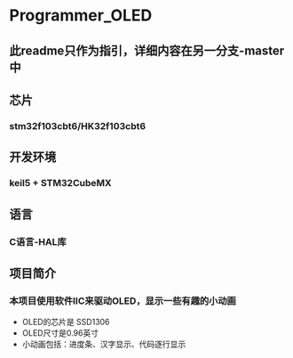 # Programmer_OLED
## 此readme只作为指引，详细内容在另一分支-master 中
## 芯片
### stm32f103cbt6/HK32f103cbt6
## 开发环境
### keil5 + STM32CubeMX
## 语言
### C语言-HAL库
## 项目简介
### 本项目使用软件IIC来驱动OLED，显示一些有趣的小动画
- OLED的芯片是 SSD1306
- OLED尺寸是0.96英寸
- 小动画包括：进度条、汉字显示、代码逐行显示

